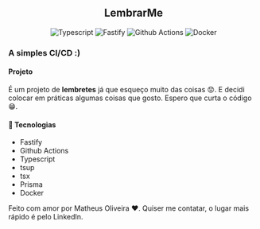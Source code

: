<div align="center">
 <h2>LembrarMe</h2>
 
 ![Typescript](https://img.shields.io/badge/TypeScript-007ACC?style=for-the-badge&logo=typescript&logoColor=white)
 ![Fastify](https://img.shields.io/badge/fastify-202020?style=for-the-badge&logo=fastify&logoColor=white)
 ![Github Actions](https://img.shields.io/badge/GitHub_Actions-2088FF?style=for-the-badge&logo=github-actions&logoColor=white)
 ![Docker](https://img.shields.io/badge/Docker-2CA5E0?style=for-the-badge&logo=docker&logoColor=white)
</div>

### A simples CI/CD :)

#### Projeto

É um projeto de **lembretes** já que esqueço muito das coisas :worried:. E decidi colocar em práticas algumas coisas que gosto. Espero que curta o código :grin:.

#### :wrench: Tecnologias
 + Fastify
 + Github Actions
 + Typescript
 + tsup
 + tsx
 + Prisma
 + Docker

Feito com amor por Matheus Oliveira :heart:. Quiser me contatar, o lugar mais rápido é pelo LinkedIn.




